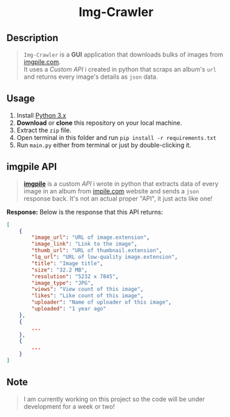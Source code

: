 <h1 align="center"> Img-Crawler </h1>

## **Description**
> `Img-Crawler` is a __GUI__ application that downloads bulks of images from [imgpile.com](https://imgpile.com/). </br> It uses a _Custom API_ i created in python that scraps an album's `url` and returns every image's details as `json` data.

## **Usage**
1. Install [Python 3.x](https://www.python.org/download)
2. __Download__ or __clone__ this repository on your local machine.
3. Extract the `zip` file.
4. Open terminal in this folder and run `pip install -r requirements.txt`
5. Run `main.py` either from terminal or just by double-clicking it.

## **imgpile API**
> [**imgpile**](https://github.com/Anas-Shakeel/imgpile-custom-api) is a custom _API_ i wrote in python that extracts data of every image in an album from [impile.com](https://imgpile.com) website and sends a `json` response back. It's not an actual proper "API", it just acts like one! </br>

__Response:__ Below is the response that this API returns:
``` json
[
    {
        "image_url": "URL of image.extension",
        "image_link": "Link to the image",
        "thumb_url": "URL of thumbnail.extension",
        "lq_url": "URL of low-quality image.extension",
        "title": "Image title",
        "size": "32.2 MB",
        "resolution": "5232 x 7845",
        "image_type": "JPG",
        "views": "View count of this image",
        "likes": "Like count of this image",
        "uploader": "Name of uploader of this image",
        "uploaded": "1 year ago"
    },
    {
        ...
    },
    {
        ...
    }
]
```

## **Note**
> I am currently working on this project so the code will be under development for a week or two!